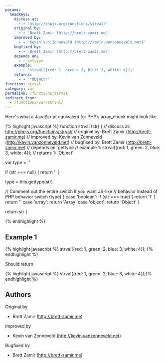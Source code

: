 ```yaml
---
params:
  headKeys:
    discuss at:
      - - 'http://phpjs.org/functions/strval/'
    original by:
      - - 'Brett Zamir (http://brett-zamir.me)'
    improved by:
      - - 'Kevin van Zonneveld (http://kevin.vanzonneveld.net)'
    bugfixed by:
      - - 'Brett Zamir (http://brett-zamir.me)'
    depends on:
      - - gettype
    example:
      - - 'strval({red: 1, green: 2, blue: 3, white: 4});'
    returns:
      - - "'Object'"
function: strval
category: var
permalink: /functions/strval
redirect_from:
  - /functions/var/strval/
---
```


<!-- WARNING! This file is auto generated by `npm run web:inject`, do not edit by hand -->

Here's what a JavaScript equivalent for PHP’s array_chunk might look like

{% highlight javascript %}
function strval (str) {
  //  discuss at: http://phpjs.org/functions/strval/
  // original by: Brett Zamir (http://brett-zamir.me)
  // improved by: Kevin van Zonneveld (http://kevin.vanzonneveld.net)
  // bugfixed by: Brett Zamir (http://brett-zamir.me)
  //  depends on: gettype
  //   example 1: strval({red: 1, green: 2, blue: 3, white: 4});
  //   returns 1: 'Object'

  var type = ''

  if (str === null) {
    return ''
  }

  type = this.gettype(str)

  // Comment out the entire switch if you want JS-like
  // behavior instead of PHP behavior
  switch (type) {
    case 'boolean':
      if (str === true) {
        return '1'
      }
      return ''
    case 'array':
      return 'Array'
    case 'object':
      return 'Object'
  }

  return str
}

{% endhighlight %}

## Example 1

{% highlight javascript %}
strval({red: 1, green: 2, blue: 3, white: 4});
{% endhighlight %}

Should return

{% highlight javascript %}
strval({red: 1, green: 2, blue: 3, white: 4});{% endhighlight %}


## Authors


Original by

- Brett Zamir (http://brett-zamir.me)


Improved by

- Kevin van Zonneveld (http://kevin.vanzonneveld.net)


Bugfixed by

- Brett Zamir (http://brett-zamir.me)

